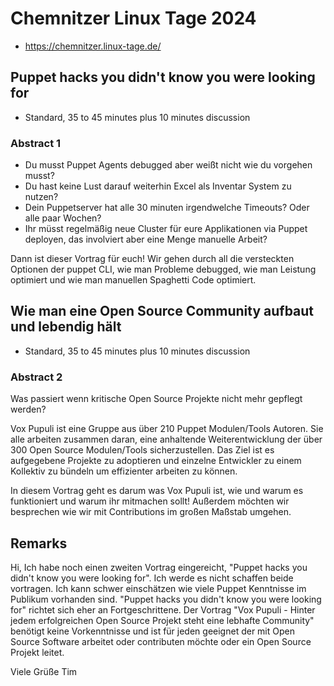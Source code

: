 # Chemnitzer Linux Tage 2024

* https://chemnitzer.linux-tage.de/

## Puppet hacks you didn't know you were looking for

* Standard, 35 to 45 minutes plus 10 minutes diѕcussion
### Abstract 1

* Du musst Puppet Agents debugged aber weißt nicht wie du vorgehen musst?
* Du hast keine Lust darauf weiterhin Excel als Inventar System zu nutzen?
* Dein Puppetserver hat alle 30 minuten irgendwelche Timeouts? Oder alle paar Wochen?
* Ihr müsst regelmäßig neue Cluster für eure Applikationen via Puppet deployen, das involviert aber eine Menge manuelle Arbeit?

Dann ist dieser Vortrag für euch! Wir gehen durch all die versteckten Optionen der puppet CLI, wie man Probleme debugged, wie man Leistung optimiert und wie man manuellen Spaghetti Code optimiert.

## Wie man eine Open Source Community aufbaut und lebendig hält

* Standard, 35 to 45 minutes plus 10 minutes diѕcussion

### Abstract 2

Was passiert wenn kritische Open Source Projekte nicht mehr gepflegt werden?

Vox Pupuli ist eine Gruppe aus über 210 Puppet Modulen/Tools Autoren. Sie alle
arbeiten zusammen daran, eine anhaltende Weiterentwicklung der über 300 Open
Source Modulen/Tools sicherzustellen. Das Ziel ist es aufgegebene Projekte zu
adoptieren und einzelne Entwickler zu einem Kollektiv zu bündeln um effizienter
arbeiten zu können.

In diesem Vortrag geht es darum was Vox Pupuli ist, wie und warum es
funktioniert und warum ihr mitmachen sollt! Außerdem möchten wir besprechen
wie wir mit Contributions im großen Maßstab umgehen.

## Remarks

Hi,
Ich habe noch einen zweiten Vortrag eingereicht, "Puppet hacks you didn't know you were looking for". Ich werde es nicht schaffen beide vortragen. Ich kann schwer einschätzen wie viele Puppet Kenntnisse im Publikum vorhanden sind. "Puppet hacks you didn't know you were looking for" richtet sich eher an Fortgeschrittene. Der Vortrag "Vox Pupuli - Hinter jedem erfolgreichen Open Source Projekt steht eine lebhafte Community" benötigt keine Vorkenntnisse und ist für jeden geeignet der mit Open Source Software arbeitet oder contributen möchte oder ein Open Source Projekt leitet.

Viele Grüße
Tim
